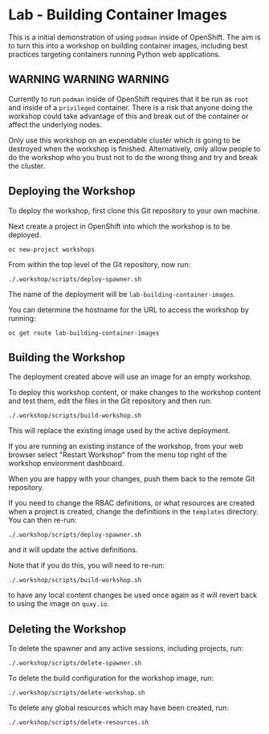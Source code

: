 Lab - Building Container Images
===============================

This is a initial demonstration of using ``podman`` inside of OpenShift. The aim is to turn this into a workshop on building container images, including best practices targeting containers running Python web applications.

WARNING WARNING WARNING
-----------------------

Currently to run ``podman`` inside of OpenShift requires that it be run as `root` and inside of a `privileged` container. There is a risk that anyone doing the workshop could take advantage of this and break out of the container or affect the underlying nodes.

Only use this workshop on an expendable cluster which is going to be destroyed when the workshop is finished. Alternatively, only allow people to do the workshop who you trust not to do the wrong thing and try and break the cluster.

Deploying the Workshop
----------------------

To deploy the workshop, first clone this Git repository to your own machine.

Next create a project in OpenShift into which the workshop is to be deployed.

```
oc new-project workshops
```

From within the top level of the Git repository, now run:

```
./.workshop/scripts/deploy-spawner.sh
```

The name of the deployment will be ``lab-building-container-images``.

You can determine the hostname for the URL to access the workshop by running:

```
oc get route lab-building-container-images
```

Building the Workshop
---------------------

The deployment created above will use an image for an empty workshop.

To deploy this workshop content, or make changes to the workshop content and test them, edit the files in the Git repository and then run:

```
./.workshop/scripts/build-workshop.sh
```

This will replace the existing image used by the active deployment.

If you are running an existing instance of the workshop, from your web browser select "Restart Workshop" from the menu top right of the workshop environment dashboard.

When you are happy with your changes, push them back to the remote Git repository.

If you need to change the RBAC definitions, or what resources are created when a project is created, change the definitions in the ``templates`` directory. You can then re-run:

```
./.workshop/scripts/deploy-spawner.sh
```

and it will update the active definitions.

Note that if you do this, you will need to re-run:

```
./.workshop/scripts/build-workshop.sh
```

to have any local content changes be used once again as it will revert back to using the image on ``quay.io``.

Deleting the Workshop
---------------------

To delete the spawner and any active sessions, including projects, run:

```
./.workshop/scripts/delete-spawner.sh
```

To delete the build configuration for the workshop image, run:

```
./.workshop/scripts/delete-workshop.sh
```

To delete any global resources which may have been created, run:

```
./.workshop/scripts/delete-resources.sh
```
